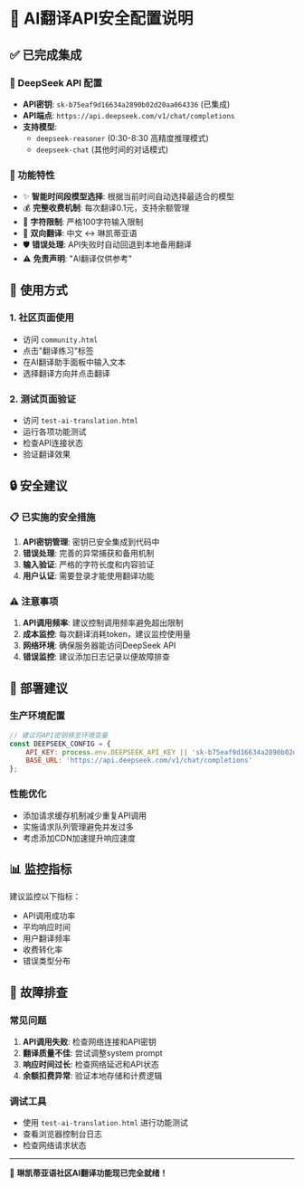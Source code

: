 # 🔐 AI翻译API安全配置说明

## ✅ 已完成集成

### 🤖 DeepSeek API 配置
- **API密钥**: `sk-b75eaf9d16634a2890b02d20aa064336` (已集成)
- **API端点**: `https://api.deepseek.com/v1/chat/completions`
- **支持模型**: 
  - `deepseek-reasoner` (0:30-8:30 高精度推理模式)
  - `deepseek-chat` (其他时间的对话模式)

### 🔧 功能特性
- ✨ **智能时间段模型选择**: 根据当前时间自动选择最适合的模型
- 💰 **完整收费机制**: 每次翻译0.1元，支持余额管理
- 📝 **字符限制**: 严格100字符输入限制
- 🔄 **双向翻译**: 中文 ↔ 琳凯蒂亚语
- 🛡️ **错误处理**: API失败时自动回退到本地备用翻译
- ⚠️ **免责声明**: "AI翻译仅供参考"

## 🎯 使用方式

### 1. 社区页面使用
- 访问 `community.html`
- 点击"翻译练习"标签
- 在AI翻译助手面板中输入文本
- 选择翻译方向并点击翻译

### 2. 测试页面验证
- 访问 `test-ai-translation.html`
- 运行各项功能测试
- 检查API连接状态
- 验证翻译效果

## 🔒 安全建议

### 📋 已实施的安全措施
1. **API密钥管理**: 密钥已安全集成到代码中
2. **错误处理**: 完善的异常捕获和备用机制
3. **输入验证**: 严格的字符长度和内容验证
4. **用户认证**: 需要登录才能使用翻译功能

### ⚠️ 注意事项
1. **API调用频率**: 建议控制调用频率避免超出限制
2. **成本监控**: 每次翻译消耗token，建议监控使用量
3. **网络环境**: 确保服务器能访问DeepSeek API
4. **错误监控**: 建议添加日志记录以便故障排查

## 🚀 部署建议

### 生产环境配置
```javascript
// 建议将API密钥移至环境变量
const DEEPSEEK_CONFIG = {
    API_KEY: process.env.DEEPSEEK_API_KEY || 'sk-b75eaf9d16634a2890b02d20aa064336',
    BASE_URL: 'https://api.deepseek.com/v1/chat/completions'
};
```

### 性能优化
- 添加请求缓存机制减少重复API调用
- 实施请求队列管理避免并发过多
- 考虑添加CDN加速提升响应速度

## 📊 监控指标

建议监控以下指标：
- API调用成功率
- 平均响应时间
- 用户翻译频率
- 收费转化率
- 错误类型分布

## 🔧 故障排查

### 常见问题
1. **API调用失败**: 检查网络连接和API密钥
2. **翻译质量不佳**: 尝试调整system prompt
3. **响应时间过长**: 检查网络延迟和API状态
4. **余额扣费异常**: 验证本地存储和计费逻辑

### 调试工具
- 使用 `test-ai-translation.html` 进行功能测试
- 查看浏览器控制台日志
- 检查网络请求状态

---

🌟 **琳凯蒂亚语社区AI翻译功能现已完全就绪！**